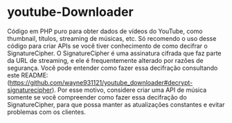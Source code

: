 # youtube-Downloader
Código em PHP puro para obter dados de vídeos do YouTube, como thumbnail, títulos, streaming de músicas, etc. Só recomendo o uso desse código para criar APIs se você tiver conhecimento de como decifrar o SignatureCipher. O SignatureCipher é uma assinatura cifrada que faz parte da URL de streaming, e ele é frequentemente alterado por razões de segurança. Você pode entender como fazer essa decifração consultando este README: (https://github.com/wayne931121/youtube_downloader#decrypt-signaturecipher). Por esse motivo, considere criar uma API de música somente se você compreender como fazer essa decifração do SignatureCipher, para que possa manter as atualizações constantes e evitar problemas com os clientes.
